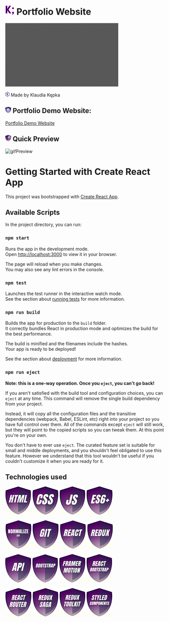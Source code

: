 # <img src="images/myIcons/iconK.png" height="30"/> Portfolio Website 
<img src="images/show.gif" height="200"/>

<img src="images/myIcons/icon.png" height="15"/> Made by Klaudia Kępka

## <img src="images/myIcons/demo.png" height="20"/> Portfolio Demo Website:
[Portfolio Demo Website](https://kepkaklaudia.github.io/portfolio/)

## <img src="images/myIcons/quick.png" height="20"/> Quick Preview
![gifPreview](images/preview.gif)

##

# Getting Started with Create React App

This project was bootstrapped with [Create React App](https://github.com/facebook/create-react-app).

## Available Scripts

In the project directory, you can run:

### `npm start`

Runs the app in the development mode.\
Open [http://localhost:3000](http://localhost:3000) to view it in your browser.

The page will reload when you make changes.\
You may also see any lint errors in the console.

### `npm test`

Launches the test runner in the interactive watch mode.\
See the section about [running tests](https://facebook.github.io/create-react-app/docs/running-tests) for more information.

### `npm run build`

Builds the app for production to the `build` folder.\
It correctly bundles React in production mode and optimizes the build for the best performance.

The build is minified and the filenames include the hashes.\
Your app is ready to be deployed!

See the section about [deployment](https://facebook.github.io/create-react-app/docs/deployment) for more information.

### `npm run eject`

**Note: this is a one-way operation. Once you `eject`, you can't go back!**

If you aren't satisfied with the build tool and configuration choices, you can `eject` at any time. This command will remove the single build dependency from your project.

Instead, it will copy all the configuration files and the transitive dependencies (webpack, Babel, ESLint, etc) right into your project so you have full control over them. All of the commands except `eject` will still work, but they will point to the copied scripts so you can tweak them. At this point you're on your own.

You don't have to ever use `eject`. The curated feature set is suitable for small and middle deployments, and you shouldn't feel obligated to use this feature. However we understand that this tool wouldn't be useful if you couldn't customize it when you are ready for it.

## Technologies used
<img src="images/myIcons/html.png" height="90"/> <img src="images/myIcons/css.png" height="90"/> <img src="images/myIcons/js.png" height="90"/> <img src="images/myIcons/es6.png" height="90"/> 

<img src="images/myIcons/norm.png" height="90"/> <img src="images/myIcons/git.png" height="90"/> <img src="images/myIcons/react.png" height="90"/> <img src="images/myIcons/redux.png" height="90"/>

<img src="images/myIcons/api.png" height="90"/> <img src="images/myIcons/bootstrap.png" height="90"/> <img src="images/myIcons/framerMotion.png" height="90"/> <img src="images/myIcons/reactBootstrap.png" height="90"/> 

<img src="images/myIcons/reactRouter.png" height="90"/> <img src="images/myIcons/reduxSaga.png" height="90"/> <img src="images/myIcons/reduxToolkit.png" height="90"/> <img src="images/myIcons/styledComponents.png" height="90"/>